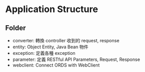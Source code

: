 # Application Structure

## Folder
- converter: 轉換 controller 收到的 request, response
- entity: Object Entity, Java Bean 物件
- exception: 定義各種 exception
- parameter: 定義 RESTful API Parameters, Request, Response
- webclient: Connect ORDS with WebClient
